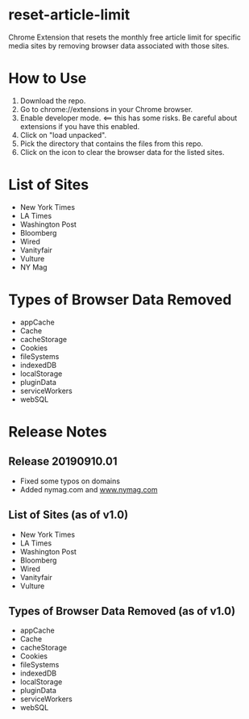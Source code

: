 # reset-article-limit
Chrome Extension that resets the monthly free article limit for specific media sites by removing browser data associated with those sites.

# How to Use
1. Download the repo. 
2. Go to chrome://extensions in your Chrome browser. 
3. Enable developer mode.  <== this has some risks. Be careful about extensions if you have this enabled.
4. Click on "load unpacked".
5. Pick the directory that contains the files from this repo.
6. Click on the icon to clear the browser data for the listed sites.

# List of Sites
* New York Times
* LA Times
* Washington Post
* Bloomberg
* Wired
* Vanityfair
* Vulture
* NY Mag

# Types of Browser Data Removed
* appCache
* Cache
* cacheStorage
* Cookies
* fileSystems
* indexedDB
* localStorage
* pluginData
* serviceWorkers
* webSQL

# Release Notes

## Release 20190910.01
* Fixed some typos on domains
* Added nymag.com and www.nymag.com

## List of Sites (as of v1.0)
* New York Times
* LA Times
* Washington Post
* Bloomberg
* Wired
* Vanityfair
* Vulture

## Types of Browser Data Removed (as of v1.0)
* appCache
* Cache
* cacheStorage
* Cookies
* fileSystems
* indexedDB
* localStorage
* pluginData
* serviceWorkers
* webSQL
